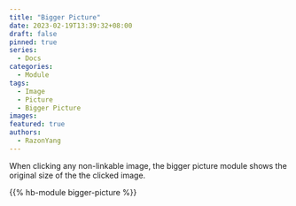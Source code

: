 ```yaml
---
title: "Bigger Picture"
date: 2023-02-19T13:39:32+08:00
draft: false
pinned: true
series:
  - Docs
categories:
  - Module
tags:
  - Image
  - Picture
  - Bigger Picture
images:
featured: true
authors:
  - RazonYang
---
```


When clicking any non-linkable image, the bigger picture module shows the original size of the the clicked image.

<!--more-->

{{% hb-module bigger-picture %}}
